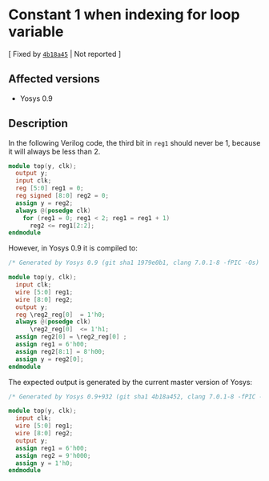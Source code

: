 # Constant 1 when indexing for loop variable

[ Fixed by [`4b18a45`](https://github.com/YosysHQ/yosys/commit/4b18a4528ba7597bd7437837ab6d34cd8de2e110) | Not reported ]

## Affected versions

- Yosys 0.9

## Description

In the following Verilog code, the third bit in `reg1` should never be 1, because it will always be less than 2.

```verilog
module top(y, clk);
  output y;
  input clk;
  reg [5:0] reg1 = 0;
  reg signed [8:0] reg2 = 0;
  assign y = reg2;
  always @(posedge clk)
    for (reg1 = 0; reg1 < 2; reg1 = reg1 + 1)
      reg2 <= reg1[2:2];
endmodule
```

However, in Yosys 0.9 it is compiled to:

```verilog
/* Generated by Yosys 0.9 (git sha1 1979e0b1, clang 7.0.1-8 -fPIC -Os) */

module top(y, clk);
  input clk;
  wire [5:0] reg1;
  wire [8:0] reg2;
  output y;
  reg \reg2_reg[0]  = 1'h0;
  always @(posedge clk)
      \reg2_reg[0]  <= 1'h1;
  assign reg2[0] = \reg2_reg[0] ;
  assign reg1 = 6'h00;
  assign reg2[8:1] = 8'h00;
  assign y = reg2[0];
endmodule
```

The expected output is generated by the current master version of Yosys:

```verilog
/* Generated by Yosys 0.9+932 (git sha1 4b18a452, clang 7.0.1-8 -fPIC -Os) */

module top(y, clk);
  input clk;
  wire [5:0] reg1;
  wire [8:0] reg2;
  output y;
  assign reg1 = 6'h00;
  assign reg2 = 9'h000;
  assign y = 1'h0;
endmodule
```

